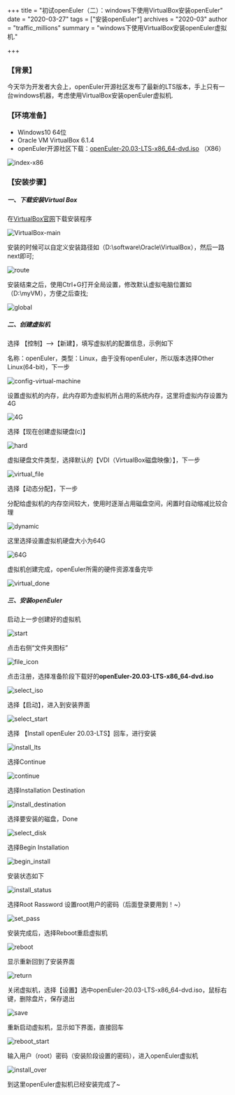 +++
title = "初试openEuler（二）：windows下使用VirtualBox安装openEuler"
date = "2020-03-27"
tags = ["安装openEuler"]
archives = "2020-03"
author = "traffic_millions"
summary = "windows下使用VirtualBox安装openEuler虚拟机."

+++

### 【背景】
今天华为开发者大会上，openEuler开源社区发布了最新的LTS版本，手上只有一台windows机器，考虑使用VirtualBox安装openEuler虚拟机.

### 【环境准备】

- Windows10 64位
- Oracle VM VirtualBox 6.1.4
- openEuler开源社区下载：[openEuler-20.03-LTS-x86_64-dvd.iso](https://repo.openeuler.org/openEuler-20.03-LTS/ISO/x86_64/openEuler-20.03-LTS-x86_64-dvd.iso)  （X86）

![index-x86](../2020-03-27-VirtualBox-media/index-x86.png "index-x86.png")

### 【安装步骤】

##### 一、下载安装Virtual Box

在[VirtualBox官网](https://www.virtualbox.org/wiki/Downloads)下载安装程序

![VirtualBox-main](../2020-03-27-VirtualBox-media/VirtualBox-main.png "VirtualBox-main.png")

安装的时候可以自定义安装路径如（D:\software\Oracle\VirtualBox），然后一路next即可;

![route](../2020-03-27-VirtualBox-media/route.png "route.png")

安装结束之后，使用Ctrl+G打开全局设置，修改默认虚拟电脑位置如（D:\myVM），方便之后查找;

![global](../2020-03-27-VirtualBox-media/global.png "global.png")

##### 二、创建虚拟机

选择 【控制】-->【新建】，填写虚拟机的配置信息，示例如下

名称：openEuler，类型：Linux，由于没有openEuler，所以版本选择Other Linux(64-bit)，下一步

![config-virtual-machine](../2020-03-27-VirtualBox-media/config-virtual-machine.png "config-virtual-machine.png")

设置虚拟机的内存，此内存即为虚拟机所占用的系统内存，这里将虚拟内存设置为4G

![4G](../2020-03-27-VirtualBox-media/4G.png "4G.png")

选择【现在创建虚拟硬盘(c)】

![hard](../2020-03-27-VirtualBox-media/hard.png "hard.png")

虚拟硬盘文件类型，选择默认的【VDI（VirtualBox磁盘映像）】，下一步

![virtual_file](../2020-03-27-VirtualBox-media/virtual_file.png "virtual_file.png")

选择【动态分配】，下一步

分配给虚拟机的内存空间较大，使用时逐渐占用磁盘空间，闲置时自动缩减比较合理

![dynamic](../2020-03-27-VirtualBox-media/dynamic.png "dynamic.png")

这里选择设置虚拟机硬盘大小为64G 

![64G](../2020-03-27-VirtualBox-media/64G.png "64G.png")

虚拟机创建完成，openEuler所需的硬件资源准备完毕 

![virtual_done](../2020-03-27-VirtualBox-media/virtual_done.png "virtual_done.png")

##### 三、安装openEuler

启动上一步创建好的虚拟机 

![start](../2020-03-27-VirtualBox-media/start.png "start.png")

点击右侧“文件夹图标”

![file_icon](../2020-03-27-VirtualBox-media/file_icon.png "file_icon.png")

点击注册，选择准备阶段下载好的**openEuler-20.03-LTS-x86_64-dvd.iso**

![select_iso](../2020-03-27-VirtualBox-media/select_iso.png "select_iso.png")

选择【启动】，进入到安装界面

![select_start](../2020-03-27-VirtualBox-media/select_start.png "select_start")

选择 【Install openEuler 20.03-LTS】回车，进行安装  

![install_lts](../2020-03-27-VirtualBox-media/install_lts.png "install_lts.png")

选择Continue

![continue](../2020-03-27-VirtualBox-media/continue.png "continue.png")

选择Installation Destination

![install_destination](../2020-03-27-VirtualBox-media/install_destination.png "install_destination.png")

选择要安装的磁盘，Done

![select_disk](../2020-03-27-VirtualBox-media/select_disk.png "select_disk.png")

选择Begin Installation

![begin_install](../2020-03-27-VirtualBox-media/begin_install.png "begin_install.png")

安装状态如下

![install_status](../2020-03-27-VirtualBox-media/install_status.png "install_status.png")

选择Root Rassword 设置root用户的密码（后面登录要用到！~）

![set_pass](../2020-03-27-VirtualBox-media/set_pass.png "set_pass.png")

安装完成后，选择Reboot重启虚拟机

![reboot](../2020-03-27-VirtualBox-media/reboot.png "reboot.png")

显示重新回到了安装界面

![return](../2020-03-27-VirtualBox-media/return.png "return.png")

关闭虚拟机，选择【设置】选中openEuler-20.03-LTS-x86_64-dvd.iso，鼠标右键，删除盘片，保存退出

![save](../2020-03-27-VirtualBox-media/save.png "save.png")

重新启动虚拟机，显示如下界面，直接回车

![reboot_start](../2020-03-27-VirtualBox-media/reboot_start.png "reboot_start.png")

输入用户（root）密码（安装阶段设置的密码），进入openEuler虚拟机

![install_over](../2020-03-27-VirtualBox-media/install_over.png "install_over.png")

到这里openEuler虚拟机已经安装完成了~